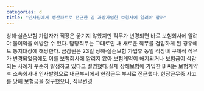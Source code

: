 ```yaml
---
categories: d
title: "인사팀에서 생산파트로 전근한 김 과장가입한 보험사에 알려야 할까"
---
```

상해⸱실손보험 가입자가 직장은 옮기지 않았지만 직무가 변경되면 바로 보험회사에 알려야 불이익을 예방할 수 있다. 담당직무는 그대로인 채 새로운 직무를 겸임하게 된 경우에도 통지대상에 해당한다. 금감원은 23일 상해⸱실손보험 가입후 동일 직장내 구체적 직무가 변경되었음에도 이를 보험회사에 알리지 않아 보험계약이 해지되거나 보험금이 삭감되는 사례가 꾸준히 발생하고 있다고 설명했다.실제 상해보험에 가입한 B 씨는 보험계약후 소속회사내 인사발령으로 내근부서에서 현장근무 부서로 전근했다. 현장근무중 사고를 당해 보험금을 청구했으나, 직무변경